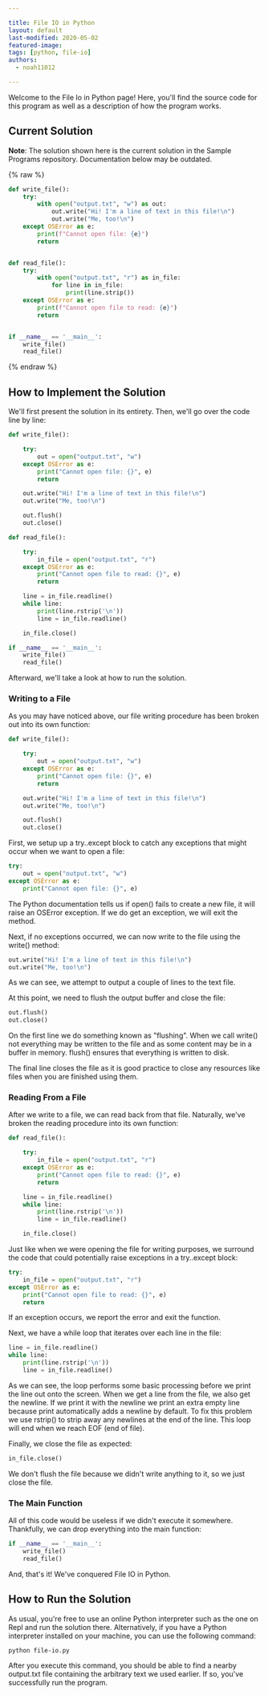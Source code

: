 ```yaml
---

title: File IO in Python
layout: default
last-modified: 2020-05-02
featured-image:
tags: [python, file-io]
authors:
  - noah11012

---
```


Welcome to the File Io in Python page! Here, you'll find the source code for this program as well as a description of how the program works.

## Current Solution

**Note**: The solution shown here is the current solution in the Sample Programs repository. Documentation below may be outdated.

{% raw %}

```python
def write_file():
    try:
        with open("output.txt", "w") as out:
            out.write("Hi! I'm a line of text in this file!\n")
            out.write("Me, too!\n")
    except OSError as e:
        print(f"Cannot open file: {e}")
        return


def read_file():
    try:
        with open("output.txt", "r") as in_file:
            for line in in_file:
                print(line.strip())
    except OSError as e:
        print(f"Cannot open file to read: {e}")
        return


if __name__ == '__main__':
    write_file()
    read_file()
```

{% endraw %}

## How to Implement the Solution

We'll first present the solution in its entirety. Then, we'll go over the code
line by line:

```python
def write_file():

    try:
        out = open("output.txt", "w")
    except OSError as e:
        print("Cannot open file: {}", e)
        return

    out.write("Hi! I'm a line of text in this file!\n")
    out.write("Me, too!\n")

    out.flush()
    out.close()

def read_file():

    try:
        in_file = open("output.txt", "r")
    except OSError as e:
        print("Cannot open file to read: {}", e)
        return

    line = in_file.readline()
    while line:
        print(line.rstrip('\n'))
        line = in_file.readline()

    in_file.close()

if __name__ == '__main__':
    write_file()
    read_file()
```

Afterward, we'll take a look at how to run the solution.

### Writing to a File

As you may have noticed above, our file writing procedure has been broken out
into its own function:

```python
def write_file():

    try:
        out = open("output.txt", "w")
    except OSError as e:
        print("Cannot open file: {}", e)
        return

    out.write("Hi! I'm a line of text in this file!\n")
    out.write("Me, too!\n")

    out.flush()
    out.close()
```

First, we setup up a try..except block to catch any exceptions that might occur
when we want to open a file:

```python
try:
    out = open("output.txt", "w")
except OSError as e:
    print("Cannot open file: {}", e)
```

The Python documentation tells us if open() fails to create a new file, it will
raise an OSError exception. If we do get an exception, we will exit the method.

Next, if no exceptions occurred, we can now write to the file using the write() 
method:

```python
out.write("Hi! I'm a line of text in this file!\n")
out.write("Me, too!\n")
```

As we can see, we attempt to output a couple of lines to the text file.

At this point, we need to flush the output buffer and close the file:

```python
out.flush()
out.close()
```

On the first line we do something known as "flushing". When we call write() not
everything may be written to the file and as some content may be in a buffer in
memory. flush() ensures that everything is written to disk.

The final line closes the file as it is good practice to close any resources like
files when you are finished using them.

### Reading From a File

After we write to a file, we can read back from that file. Naturally, we've
broken the reading procedure into its own function:

```python
def read_file():

    try:
        in_file = open("output.txt", "r")
    except OSError as e:
        print("Cannot open file to read: {}", e)
        return

    line = in_file.readline()
    while line:
        print(line.rstrip('\n'))
        line = in_file.readline()

    in_file.close()
```

Just like when we were opening the file for writing purposes, we surround the
code that could potentially raise exceptions in a try..except block:

```python
try:
    in_file = open("output.txt", "r")
except OSError as e:
    print("Cannot open file to read: {}", e)
    return
```

If an exception occurs, we report the error and exit the function.

Next, we have a while loop that iterates over each line in the file:

```python
line = in_file.readline()
while line:
    print(line.rstrip('\n'))
    line = in_file.readline()
```

As we can see, the loop performs some basic processing before we print the line
out onto the screen. When we get a line from the file, we also get the newline.
If we print it with the newline we print an extra empty line because print 
automatically adds a newline by default. To fix this problem we use rstrip() to
strip away any newlines at the end of the line. This loop will end when we reach
EOF (end of file).

Finally, we close the file as expected:

```python
in_file.close()
```

We don't flush the file because we didn't write anything to it, so we just close
the file.

### The Main Function

All of this code would be useless if we didn't execute it somewhere. Thankfully,
we can drop everything into the main function:

```python
if __name__ == '__main__':
    write_file()
    read_file()
```

And, that's it! We've conquered File IO in Python.


## How to Run the Solution

As usual, you're free to use an online Python interpreter such as the one on 
Repl and run the solution there. Alternatively, if you have a Python interpreter
installed on your machine, you can use the following command:

```console
python file-io.py
```

After you execute this command, you should be able to find a nearby output.txt 
file containing the arbitrary text we used earlier. If so, you've successfully
run the program.
